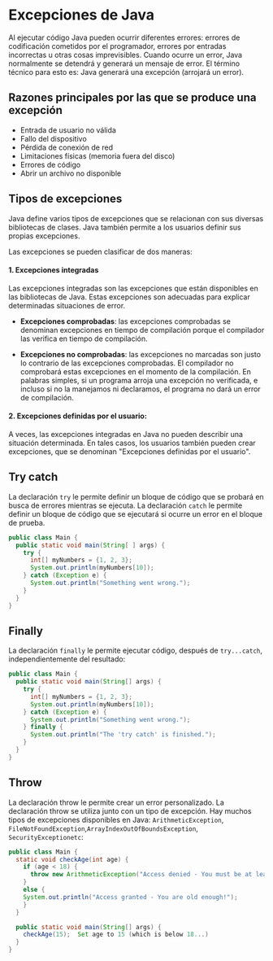 # Excepciones de Java
Al ejecutar código Java pueden ocurrir diferentes errores: errores de codificación cometidos por el programador, errores por entradas incorrectas u otras cosas imprevisibles.
Cuando ocurre un error, Java normalmente se detendrá y generará un mensaje de error.
El término técnico para esto es: Java generará una excepción (arrojará un error).

## Razones principales por las que se produce una excepción
- Entrada de usuario no válida
- Fallo del dispositivo
- Pérdida de conexión de red
- Limitaciones físicas (memoria fuera del disco)
- Errores de código
- Abrir un archivo no disponible

## Tipos de excepciones
Java define varios tipos de excepciones que se relacionan con sus diversas bibliotecas de clases. Java también permite a los usuarios definir sus propias excepciones.

Las excepciones se pueden clasificar de dos maneras:

#### 1. Excepciones integradas
Las excepciones integradas son las excepciones que están disponibles en las bibliotecas de Java. Estas excepciones son adecuadas para explicar determinadas situaciones de error.

- **Excepciones comprobadas**: las excepciones comprobadas se denominan excepciones en tiempo de compilación porque el compilador las verifica en tiempo de compilación.
 
- **Excepciones no comprobadas**: las excepciones no marcadas son justo lo contrario de las excepciones comprobadas. El compilador no comprobará estas excepciones en el momento de la compilación. En palabras simples, si un programa arroja una excepción no verificada, e incluso si no la manejamos ni declaramos, el programa no dará un error de compilación.

#### 2. Excepciones definidas por el usuario:
A veces, las excepciones integradas en Java no pueden describir una situación determinada. En tales casos, los usuarios también pueden crear excepciones, que se denominan "Excepciones definidas por el usuario". 

## Try catch
La declaración `try` le permite definir un bloque de código que se probará en busca de errores mientras se ejecuta.
La declaración `catch` le permite definir un bloque de código que se ejecutará si ocurre un error en el bloque de prueba.

```java
public class Main {
  public static void main(String[ ] args) {
    try {
      int[] myNumbers = {1, 2, 3};
      System.out.println(myNumbers[10]);
    } catch (Exception e) {
      System.out.println("Something went wrong.");
    }
  }
}
```

## Finally
La declaración `finally` le permite ejecutar código, después de `try...catch`, independientemente del resultado:
```java
public class Main {
  public static void main(String[] args) {
    try {
      int[] myNumbers = {1, 2, 3};
      System.out.println(myNumbers[10]);
    } catch (Exception e) {
      System.out.println("Something went wrong.");
    } finally {
      System.out.println("The 'try catch' is finished.");
    }
  }
}
```

## Throw
La declaración throw le permite crear un error personalizado.
La declaración throw se utiliza junto con un tipo de excepción. 
Hay muchos tipos de excepciones disponibles en Java:
`ArithmeticException`, `FileNotFoundException`,`ArrayIndexOutOfBoundsException`, `SecurityExceptionetc`:

```java
public class Main {
  static void checkAge(int age) {
    if (age < 18) {
      throw new ArithmeticException("Access denied - You must be at least 18 years old.");
    }
    else {
    System.out.println("Access granted - You are old enough!");
    }
  }

  public static void main(String[] args) {
    checkAge(15);  Set age to 15 (which is below 18...)
  }
}
```